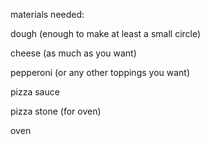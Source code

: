 materials needed:

dough (enough to make at least a small circle)

cheese (as much as you want)

pepperoni (or any other toppings you want)

pizza sauce

pizza stone (for oven)

oven
